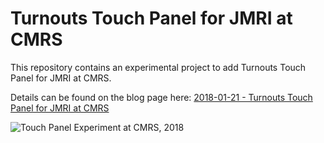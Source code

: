 # Turnouts Touch Panel for JMRI at CMRS

This repository contains an experimental project to add Turnouts Touch Panel for JMRI at CMRS.

Details can be found on the blog page here:
[2018-01-21 - Turnouts Touch Panel for JMRI at CMRS](https://www.alfray.com/trains/blog/train/2018-01-21_turnouts_touch_panel_for_jmri_at_cmrs.html)

![Touch Panel Experiment at CMRS, 2018](https://www.alfray.com/trains/blog/train/2018-01-21_turnouts_touch_panel_for_jmri_at_cmrs_63048437475f5b1d9befa43e9ea2e6819811dc26i.jpg)
